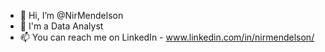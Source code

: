 - 👋 Hi, I’m @NirMendelson
- 👀 I'm a Data Analyst
- 📫 You can reach me on LinkedIn - www.linkedin.com/in/nirmendelson/


